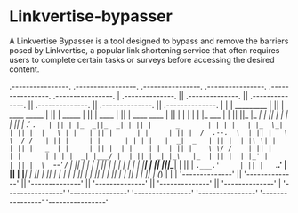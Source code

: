 # Linkvertise-bypasser
A Linkvertise Bypasser is a tool designed to bypass and remove the barriers posed by Linkvertise, a popular link shortening service that often requires users to complete certain tasks or surveys before accessing the desired content. 


 .----------------.  .-----------------. .----------------.  .----------------.  .----------------.  .----------------. 
| .--------------. || .--------------. || .--------------. || .--------------. || .--------------. || .--------------. |
| |  _________   | || | ____  _____  | || |     _____    | || |     ____     | || |  ____  ____  | || |              | |
| | |_   ___  |  | || ||_   \|_   _| | || |    |_   _|   | || |   .'    `.   | || | |_  _||_  _| | || |      _       | |
| |   | |_  \_|  | || |  |   \ | |   | || |      | |     | || |  /  .--.  \  | || |   \ \  / /   | || |     | |      | |
| |   |  _|  _   | || |  | |\ \| |   | || |   _  | |     | || |  | |    | |  | || |    \ \/ /    | || |     | |      | |
| |  _| |___/ |  | || | _| |_\   |_  | || |  | |_' |     | || |  \  `--'  /  | || |    _|  |_    | || |     | |      | |
| | |_________|  | || ||_____|\____| | || |  `.___.'     | || |   `.____.'   | || |   |______|   | || |     |_|      | |
| |              | || |              | || |              | || |              | || |              | || |     (_)      | |
| '--------------' || '--------------' || '--------------' || '--------------' || '--------------' || '--------------' |
 '----------------'  '----------------'  '----------------'  '----------------'  '----------------'  '----------------' 

